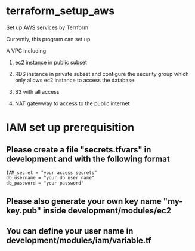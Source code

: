 # terraform_setup_aws
Set up AWS services by Terrform

Currently, this program can set up

A VPC including
1. ec2 instance in public subset 

2. RDS instance in private subset and configure the security group which only allows ec2 instance to access the database

3. S3 with all access

4. NAT gatewway to access to the public internet







# IAM set up prerequisition

## Please create a file "secrets.tfvars" in development and with the following format
```
IAM_secret = "your access secrets"
db_username = "your db user name"
db_password = "your password"
```

## Please also generate your own key name "my-key.pub" inside development/modules/ec2

## You can define your user name in development/modules/iam/variable.tf
